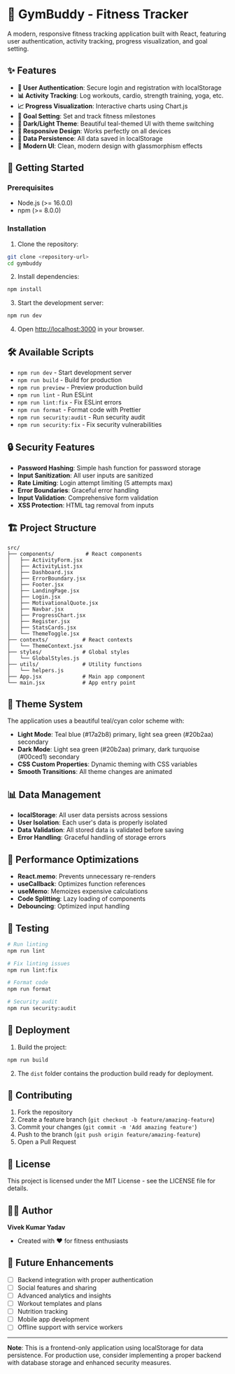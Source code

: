 # 💪 GymBuddy - Fitness Tracker

A modern, responsive fitness tracking application built with React, featuring user authentication, activity tracking, progress visualization, and goal setting.

## ✨ Features

- **🔐 User Authentication**: Secure login and registration with localStorage
- **📊 Activity Tracking**: Log workouts, cardio, strength training, yoga, etc.
- **📈 Progress Visualization**: Interactive charts using Chart.js
- **🎯 Goal Setting**: Set and track fitness milestones
- **🌙 Dark/Light Theme**: Beautiful teal-themed UI with theme switching
- **📱 Responsive Design**: Works perfectly on all devices
- **💾 Data Persistence**: All data saved in localStorage
- **🎨 Modern UI**: Clean, modern design with glassmorphism effects

## 🚀 Getting Started

### Prerequisites

- Node.js (>= 16.0.0)
- npm (>= 8.0.0)

### Installation

1. Clone the repository:
```bash
git clone <repository-url>
cd gymbuddy
```

2. Install dependencies:
```bash
npm install
```

3. Start the development server:
```bash
npm run dev
```

4. Open [http://localhost:3000](http://localhost:3000) in your browser.

## 🛠️ Available Scripts

- `npm run dev` - Start development server
- `npm run build` - Build for production
- `npm run preview` - Preview production build
- `npm run lint` - Run ESLint
- `npm run lint:fix` - Fix ESLint errors
- `npm run format` - Format code with Prettier
- `npm run security:audit` - Run security audit
- `npm run security:fix` - Fix security vulnerabilities

## 🔒 Security Features

- **Password Hashing**: Simple hash function for password storage
- **Input Sanitization**: All user inputs are sanitized
- **Rate Limiting**: Login attempt limiting (5 attempts max)
- **Error Boundaries**: Graceful error handling
- **Input Validation**: Comprehensive form validation
- **XSS Protection**: HTML tag removal from inputs

## 🏗️ Project Structure

```
src/
├── components/          # React components
│   ├── ActivityForm.jsx
│   ├── ActivityList.jsx
│   ├── Dashboard.jsx
│   ├── ErrorBoundary.jsx
│   ├── Footer.jsx
│   ├── LandingPage.jsx
│   ├── Login.jsx
│   ├── MotivationalQuote.jsx
│   ├── Navbar.jsx
│   ├── ProgressChart.jsx
│   ├── Register.jsx
│   ├── StatsCards.jsx
│   └── ThemeToggle.jsx
├── contexts/           # React contexts
│   └── ThemeContext.jsx
├── styles/             # Global styles
│   └── GlobalStyles.js
├── utils/              # Utility functions
│   └── helpers.js
├── App.jsx             # Main app component
└── main.jsx            # App entry point
```

## 🎨 Theme System

The application uses a beautiful teal/cyan color scheme with:

- **Light Mode**: Teal blue (#17a2b8) primary, light sea green (#20b2aa) secondary
- **Dark Mode**: Light sea green (#20b2aa) primary, dark turquoise (#00ced1) secondary
- **CSS Custom Properties**: Dynamic theming with CSS variables
- **Smooth Transitions**: All theme changes are animated

## 📊 Data Management

- **localStorage**: All user data persists across sessions
- **User Isolation**: Each user's data is properly isolated
- **Data Validation**: All stored data is validated before saving
- **Error Handling**: Graceful handling of storage errors

## 🔧 Performance Optimizations

- **React.memo**: Prevents unnecessary re-renders
- **useCallback**: Optimizes function references
- **useMemo**: Memoizes expensive calculations
- **Code Splitting**: Lazy loading of components
- **Debouncing**: Optimized input handling

## 🧪 Testing

```bash
# Run linting
npm run lint

# Fix linting issues
npm run lint:fix

# Format code
npm run format

# Security audit
npm run security:audit
```

## 🚀 Deployment

1. Build the project:
```bash
npm run build
```

2. The `dist` folder contains the production build ready for deployment.

## 🤝 Contributing

1. Fork the repository
2. Create a feature branch (`git checkout -b feature/amazing-feature`)
3. Commit your changes (`git commit -m 'Add amazing feature'`)
4. Push to the branch (`git push origin feature/amazing-feature`)
5. Open a Pull Request

## 📝 License

This project is licensed under the MIT License - see the LICENSE file for details.

## 👨‍💻 Author

**Vivek Kumar Yadav**
- Created with ❤️ for fitness enthusiasts

## 🔮 Future Enhancements

- [ ] Backend integration with proper authentication
- [ ] Social features and sharing
- [ ] Advanced analytics and insights
- [ ] Workout templates and plans
- [ ] Nutrition tracking
- [ ] Mobile app development
- [ ] Offline support with service workers

---

**Note**: This is a frontend-only application using localStorage for data persistence. For production use, consider implementing a proper backend with database storage and enhanced security measures.
